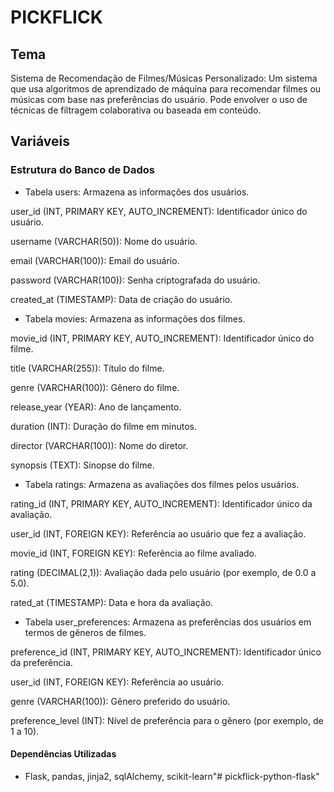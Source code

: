 # PICKFLICK

## Tema

<p>Sistema de Recomendação de Filmes/Músicas Personalizado: Um sistema que usa algoritmos de aprendizado de máquina para recomendar filmes ou músicas com base nas preferências do usuário. Pode envolver o uso de técnicas de filtragem colaborativa ou baseada em conteúdo.</p>

## Variáveis

### Estrutura do Banco de Dados
- Tabela users: Armazena as informações dos usuários.

<p>user_id (INT, PRIMARY KEY, AUTO_INCREMENT): Identificador único do usuário.</p>
<p>username (VARCHAR(50)): Nome do usuário.</p>
<p>email (VARCHAR(100)): Email do usuário.</p>
<p>password (VARCHAR(100)): Senha criptografada do usuário.</p>
<p>created_at (TIMESTAMP): Data de criação do usuário.</p>

- Tabela movies: Armazena as informações dos filmes.

<p>movie_id (INT, PRIMARY KEY, AUTO_INCREMENT): Identificador único do filme.</p>
<p>title (VARCHAR(255)): Título do filme.</p>
<p>genre (VARCHAR(100)): Gênero do filme.</p>
<p>release_year (YEAR): Ano de lançamento.</p>
<p>duration (INT): Duração do filme em minutos.</p>
<p>director (VARCHAR(100)): Nome do diretor.</p>
<p>synopsis (TEXT): Sinopse do filme.</p>

- Tabela ratings: Armazena as avaliações dos filmes pelos usuários.

<p>rating_id (INT, PRIMARY KEY, AUTO_INCREMENT): Identificador único da avaliação.</p>
<p>user_id (INT, FOREIGN KEY): Referência ao usuário que fez a avaliação.</p>
<p>movie_id (INT, FOREIGN KEY): Referência ao filme avaliado.</p>
<p>rating (DECIMAL(2,1)): Avaliação dada pelo usuário (por exemplo, de 0.0 a 5.0).</p>
<p>rated_at (TIMESTAMP): Data e hora da avaliação.</p>

- Tabela user_preferences: Armazena as preferências dos usuários em termos de gêneros de filmes.

<p>preference_id (INT, PRIMARY KEY, AUTO_INCREMENT): Identificador único da preferência.</p>
<p>user_id (INT, FOREIGN KEY): Referência ao usuário.</p>
<p>genre (VARCHAR(100)): Gênero preferido do usuário.</p>
<p>preference_level (INT): Nível de preferência para o gênero (por exemplo, de 1 a 10).</p>


#### Dependências Utilizadas
- Flask, pandas, jinja2, sqlAlchemy, scikit-learn"# pickflick-python-flask" 
